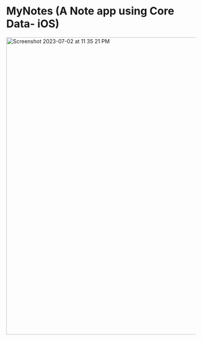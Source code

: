 # MyNotes (A Note app using Core Data- iOS)
<img width="791" alt="Screenshot 2023-07-02 at 11 35 21 PM" src="https://github.com/rohit-13/MyNotes/assets/56693260/7f882f91-ad25-433b-bf7f-8ec456b1ed21">
